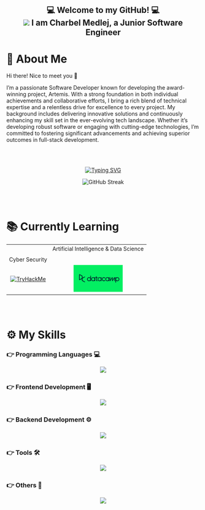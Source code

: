 <h2 align="center" font-weight="bold">
💻 Welcome to my GitHub! 💻 <br/> <img src="https://media.giphy.com/media/hvRJCLFzcasrR4ia7z/giphy.gif" width="28"> I am Charbel Medlej, a Junior Software Engineer 
</h2>

<h1>🧬 About Me</h1>
Hi there! Nice to meet you 🙂

I’m a passionate Software Developer known for developing the award-winning project, Artemis. With a strong foundation in both individual achievements and collaborative efforts, I bring a rich blend of technical expertise and a relentless drive for excellence to every project. My background includes delivering innovative solutions and continuously enhancing my skill set in the ever-evolving tech landscape. Whether it’s developing robust software or engaging with cutting-edge technologies, I’m committed to fostering significant advancements and achieving superior outcomes in full-stack development.<br>

</p>

<br>
</br>

<p align="center">
	<a href="https://www.linkedin.com/in/charbel-medlej">
		<img src="https://readme-typing-svg.herokuapp.com?font=Anton&weight=300&size=50&pause=1000&color=712DC8FF&random=false&width=820&height=120&lines=Junior+Software+Engineer;%F0%9F%9B%A0+Full+Stack+Developer+%F0%9F%9B%A0;Fresh+Grad%2C+Seasoned+Skills" alt="Typing SVG" />
	</a>
</p>

<p align="center">
			<img src="https://github-readme-streak-stats.herokuapp.com?user=MedlejC&theme=dark&hide_border=true&border_radius=25&exclude_days=Sun%2CSat" alt="GitHub Streak" />
 </p>

<br>
</br>

<h1>
  📚 Currently Learning
</h1>

<table align="center" style="width:100%; max-width: 800px;">
  <tr>
    <td align="center" >
      <div>Cyber Security</div>
	<br></br>
      <a href="https://tryhackme.com/p/BlvckHawk">
        <img src="https://tryhackme-badges.s3.amazonaws.com/BlvckHawk.png" alt="TryHackMe">
      </a>
    </td>
    <td align="center" >
      <div>Artificial Intelligence & Data Science</div>
	<br></br>
      <a href="https://www.datacamp.com/portfolio/CharbelMedlej">
        <img src="assets/datacamp_logo.png" alt="DataCamp" style="height:70px">
      </a>
    </td>
  </tr>
</table>

<br>
</br>

<h1 font-weight="bold">
  ⚙️ My Skills  
</h1>

<h3>👉 Programming Languages 💻 </h3>
<p align="center">
   <img src="https://skillicons.dev/icons?i=java,python,javascript"/>
 </p>
 <h3>👉 Frontend Development 🖥 </h3>
<p align="center">
   <img src="https://skillicons.dev/icons?i=html,css,react"/>
 </p>
<h3>👉 Backend Development ⚙️</h3>
<p align="center">
   <img src="https://skillicons.dev/icons?i=mysql,firebase,django"/>
 </p>

 <h3>👉 Tools 🛠 </h3>
<p align="center">
   <img src="https://skillicons.dev/icons?i=docker,jenkins,grafana,prometheus,gradle,maven"/>
 </p>
 
  <h3>👉 Others 🧰️ </h3>
<p align="center">
   <img src="https://skillicons.dev/icons?i=vscode,idea,git,github,bitbucket,postman,linux"/>
 </p>
